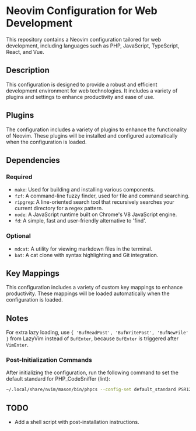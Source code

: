 # Neovim Configuration for Web Development

This repository contains a Neovim configuration tailored for web development,
including languages such as PHP, JavaScript, TypeScript, React, and Vue.

## Description

This configuration is designed to provide a robust and efficient development
environment for web technologies. It includes a variety of plugins and settings
to enhance productivity and ease of use.

## Plugins

The configuration includes a variety of plugins to enhance the functionality of
Neovim. These plugins will be installed and configured automatically when the
configuration is loaded.

## Dependencies

### Required

- `make`: Used for building and installing various components.
- `fzf`: A command-line fuzzy finder, used for file and command searching.
- `ripgrep`: A line-oriented search tool that recursively searches your current
  directory for a regex pattern.
- `node`: A JavaScript runtime built on Chrome's V8 JavaScript engine.
- `fd`: A simple, fast and user-friendly alternative to 'find'.

### Optional

- `mdcat`: A utility for viewing markdown files in the terminal.
- `bat`: A cat clone with syntax highlighting and Git integration.

## Key Mappings

This configuration includes a variety of custom key mappings to enhance
productivity. These mappings will be loaded automatically when the
configuration is loaded.

## Notes

For extra lazy loading, use `{ 'BufReadPost', 'BufWritePost', 'BufNewFile' }`
from LazyVim instead of `BufEnter`, because `BufEnter` is triggered after
`VimEnter`.

### Post-Initialization Commands

After initializing the configuration, run the following command to set the
default standard for PHP_CodeSniffer (lint):

```sh
~/.local/share/nvim/mason/bin/phpcs --config-set default_standard PSR12
```

## TODO

- Add a shell script with post-installation instructions.
